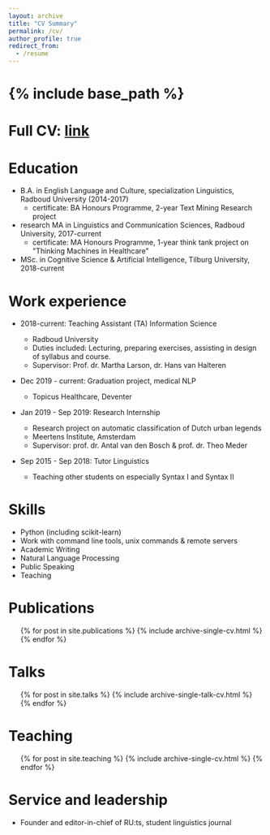 ```yaml
---
layout: archive
title: "CV Summary"
permalink: /cv/
author_profile: true
redirect_from:
  - /resume
---
```


{% include base_path %}
======

Full CV: [link](/Myrthe_CV.pdf)
======

Education
======
* B.A. in English Language and Culture, specialization Linguistics, Radboud University (2014-2017)
  * certificate: BA Honours Programme, 2-year Text Mining Research project
* research MA in Linguistics and Communication Sciences, Radboud University, 2017-current
  * certificate: MA Honours Programme, 1-year think tank project on "Thinking Machines in Healthcare"
* MSc. in Cognitive Science & Artificial Intelligence, Tilburg University, 2018-current

Work experience
======
* 2018-current: Teaching Assistant (TA) Information Science
  * Radboud University
  * Duties included: Lecturing, preparing exercises, assisting in design of syllabus and course.
  * Supervisor: Prof. dr. Martha Larson, dr. Hans van Halteren

* Dec 2019 - current: Graduation project, medical NLP
  * Topicus Healthcare, Deventer
  
* Jan 2019 - Sep 2019: Research Internship
  * Research project on automatic classification of Dutch urban legends
  * Meertens Institute, Amsterdam
  * Supervisor: prof. dr. Antal van den Bosch & prof. dr. Theo Meder
  
* Sep 2015 - Sep 2018: Tutor Linguistics
  * Teaching other students on especially Syntax I and Syntax II
  
Skills
======
* Python (including scikit-learn)
* Work with command line tools, unix commands & remote servers
* Academic Writing
* Natural Language Processing
* Public Speaking
* Teaching

Publications
======
  <ul>{% for post in site.publications %}
    {% include archive-single-cv.html %}
  {% endfor %}</ul>
  
Talks
======
  <ul>{% for post in site.talks %}
    {% include archive-single-talk-cv.html %}
  {% endfor %}</ul>
  
Teaching
======
  <ul>{% for post in site.teaching %}
    {% include archive-single-cv.html %}
  {% endfor %}</ul>
  
Service and leadership
======
* Founder and editor-in-chief of RU:ts, student linguistics journal
